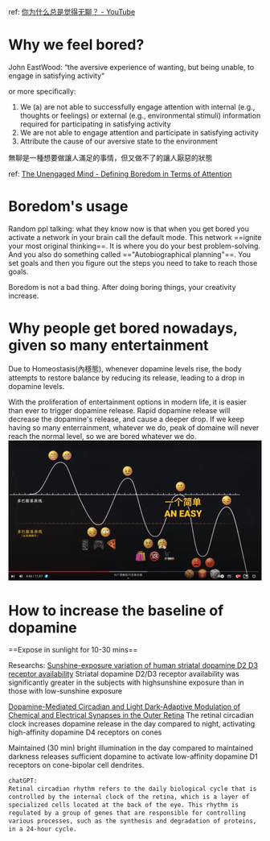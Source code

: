 ref: [你为什么总是觉得无聊？ - YouTube](https://www.youtube.com/watch?v=fOHdnxoscws&t=498s&ab_channel=shuaisoserious)




# Why we feel bored?

John EastWood: “the aversive experience of wanting, but being unable, to engage in satisfying activity“

or more specifically:
1. We (a) are not able to successfully engage attention with internal (e.g., thoughts or feelings) or external (e.g., environmental stimuli) information required for participating in satisfying activity
2. We are not able to engage attention and participate in satisfying activity
3. Attribute the cause of our aversive state to the environment

無聊是一種想要做讓人滿足的事情，但又做不了的讓人厭惡的狀態

ref: [The Unengaged Mind - Defining Boredom in Terms of Attention](The%20Unengaged%20Mind%20-%20Defining%20Boredom%20in%20Terms%20of%20Attention.pdf)

# Boredom's usage

Random ppl talking:
what they know now is that when you get bored you activate a network in your brain call the default mode. This network ==ignite your most original thinking==. It is where you do your best problem-solving. And you also do something called =="Autobiographical planning"==. You set goals and then you figure out the steps you need to take to reach those goals.

Boredom is not a bad thing. After doing boring things, your creativity increase.

# Why people get bored nowadays, given so many entertainment

Due to Homeostasis(內穩態), whenever dopamine levels rise, the body attempts to restore balance by reducing its release, leading to a drop in dopamine levels.

With the proliferation of entertainment options in modern life, it is easier than ever to trigger dopamine release. Rapid dopamine release will decrease the dopamine's release, and cause a deeper drop. If we keep having so many enterrainment, whatever we do, peak of domaine will never reach the normal level, so we are bored whatever we do. 
![](../../z.Images/Pasted%20image%2020230411121811.png)

# How to increase the baseline of dopamine


==Expose in sunlight for 10-30 mins==


Researchs: 
[Sunshine-exposure variation of human striatal dopamine D2 D3 receptor availability](Sunshine-exposure%20variation%20of%20human%20striatal%20dopamine%20D2%20D3%20receptor%20availability.pdf)
Striatal dopamine D2/D3 receptor availability was significantly greater in the subjects with highsunshine exposure than in those with low-sunshine exposure

[Dopamine-Mediated Circadian and Light Dark-Adaptive Modulation of Chemical and Electrical Synapses in the Outer Retina](Dopamine-Mediated%20Circadian%20and%20Light%20Dark-Adaptive%20Modulation%20of%20Chemical%20and%20Electrical%20Synapses%20in%20the%20Outer%20Retina.pdf)
The retinal circadian clock increases dopamine release in the day
compared to night, activating high-affinity dopamine D4 receptors on cones

Maintained (30 min) bright illumination in the day compared to maintained
darkness releases sufficient dopamine to activate low-affinity dopamine D1 receptors on cone-bipolar cell dendrites.

~~~~
chatGPT:
Retinal circadian rhythm refers to the daily biological cycle that is controlled by the internal clock of the retina, which is a layer of specialized cells located at the back of the eye. This rhythm is regulated by a group of genes that are responsible for controlling various processes, such as the synthesis and degradation of proteins, in a 24-hour cycle.

